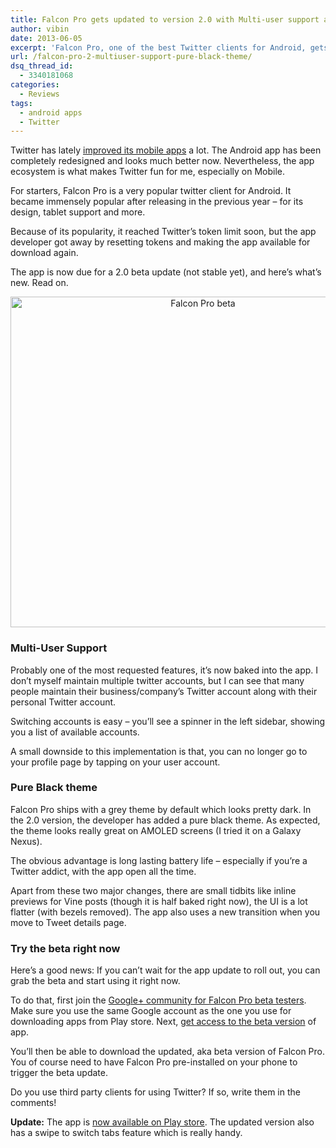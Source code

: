 ```yaml
---
title: Falcon Pro gets updated to version 2.0 with Multi-user support and Pure Black theme
author: vibin
date: 2013-06-05
excerpt: 'Falcon Pro, one of the best Twitter clients for Android, gets updated to 2.0 beta and is available for everyone to give a  try.'
url: /falcon-pro-2-multiuser-support-pure-black-theme/
dsq_thread_id:
  - 3340181068
categories:
  - Reviews
tags:
  - android apps
  - Twitter
---
```

Twitter has lately [improved its mobile apps][1] a lot. The Android app has been completely redesigned and looks much better now. Nevertheless, the app ecosystem is what makes Twitter fun for me, especially on Mobile.

For starters, Falcon Pro is a very popular twitter client for Android. It became immensely popular after releasing in the previous year &#8211; for its design, tablet support and more.

Because of its popularity, it reached Twitter&#8217;s token limit soon, but the app developer got away by resetting tokens and making the app available for download again.

The app is now due for a 2.0 beta update (not stable yet), and here&#8217;s what&#8217;s new. Read on.

<p style="text-align: center;">
  <a href="http://cdn.devilsworkshop.org/files/2013/06/Falcon-2.0.png"><img class="aligncenter  wp-image-75122" alt="Falcon Pro beta" src="http://cdn.devilsworkshop.org/files/2013/06/Falcon-2.0-600x529.png" width="600" height="529" /></a>
</p>

### Multi-User Support

Probably one of the most requested features, it&#8217;s now baked into the app. I don&#8217;t myself maintain multiple twitter accounts, but I can see that many people maintain their business/company&#8217;s Twitter account along with their personal Twitter account.

Switching accounts is easy &#8211; you&#8217;ll see a spinner in the left sidebar, showing you a list of available accounts.

A small downside to this implementation is that, you can no longer go to your profile page by tapping on your user account.

### Pure Black theme

Falcon Pro ships with a grey theme by default which looks pretty dark. In the 2.0 version, the developer has added a pure black theme. As expected, the theme looks really great on AMOLED screens (I tried it on a Galaxy Nexus).

The obvious advantage is long lasting battery life &#8211; especially if you&#8217;re a Twitter addict, with the app open all the time.

Apart from these two major changes, there are small tidbits like inline previews for Vine posts (though it is half baked right now), the UI is a lot flatter (with bezels removed). The app also uses a new transition when you move to Tweet details page.

### Try the beta right now

Here&#8217;s a good news: If you can&#8217;t wait for the app update to roll out, you can grab the beta and start using it right now.

To do that, first join the <a href="https://plus.google.com/communities/114345443048267259022" onclick="_gaq.push(['_trackEvent', 'outbound-article', 'https://plus.google.com/communities/114345443048267259022', 'Google+ community for Falcon Pro beta testers']);" >Google+ community for Falcon Pro beta testers</a>. Make sure you use the same Google account as the one you use for downloading apps from Play store. Next, <a href="https://play.google.com/apps/testing/com.jv.falcon.pro/join" onclick="_gaq.push(['_trackEvent', 'outbound-article', 'https://play.google.com/apps/testing/com.jv.falcon.pro/join', 'get access to the beta version']);" >get access to the beta version</a> of app.

You&#8217;ll then be able to download the updated, aka beta version of Falcon Pro. You of course need to have Falcon Pro pre-installed on your phone to trigger the beta update.

Do you use third party clients for using Twitter? If so, write them in the comments!

**Update:** The app is <a href="https://play.google.com/store/apps/details?id=com.jv.falcon.pro" onclick="_gaq.push(['_trackEvent', 'outbound-article', 'https://play.google.com/store/apps/details?id=com.jv.falcon.pro', 'now available on Play store']);" >now available on Play store</a>. The updated version also has a swipe to switch tabs feature which is really handy.

 [1]: http://devilsworkshop.org/news/twitter-updates-iphone-android-apps-tweet-composer/74807/
